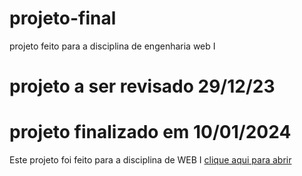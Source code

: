 # projeto-final
 projeto feito para a disciplina de engenharia web I
# projeto a ser revisado 29/12/23
# projeto finalizado em 10/01/2024
 Este projeto foi feito para a disciplina de WEB I
<a href = "https://luana-souza.github.io/projeto-final/clinica-estetica">clique aqui para abrir

